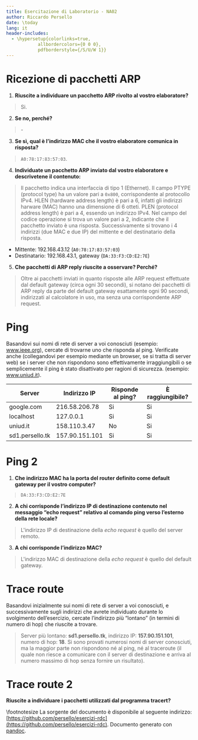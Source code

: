 ```yaml
---
title: Esercitazione di Laboratorio - NA02
author: Riccardo Persello
date: \today
lang: it
header-includes:
  - \hypersetup{colorlinks=true,
            allbordercolors={0 0 0},
            pdfborderstyle={/S/U/W 1}}
---
```


# Ricezione di pacchetti ARP

1. **Riuscite a individuare un pacchetto ARP rivolto al vostro elaboratore?**

> Si.

2. **Se no, perché?**

> \-

3. **Se sì, qual è l’indirizzo MAC che il vostro elaboratore comunica in risposta?**

> `A0:78:17:83:57:03`.

4. **Individuate un pacchetto ARP inviato dal vostro elaboratore e descrivetene il contenuto:**

> Il pacchetto indica una interfaccia di tipo 1 (Ethernet). Il campo PTYPE (protocol type) ha un valore pari a `0x800`, corrispondente al protocollo IPv4. HLEN (hardware address length) è pari a 6, infatti gli indirizzi harware (MAC) hanno una dimensione di 6 otteti. PLEN (protocol address length) è pari a 4, essendo un indirizzo IPv4. Nel campo del codice operazione si trova un valore pari a 2, indicante che il pacchetto inviato è una risposta. Successivamente si trovano i 4 indirizzi (due MAC e due IP) del mittente e del destinatario della risposta.

- Mittente: 192.168.43.12 (`A0:78:17:83:57:03`)
- Destinatario: 192.168.43.1, gateway (`DA:33:F3:CD:E2:7E`)

5. **Che pacchetti di ARP reply riuscite a osservare? Perché?**

> Oltre ai pacchetti inviati in quanto risposte alle ARP request effettuate dal default gateway (circa ogni 30 secondi), si notano dei pacchetti di ARP reply da parte del default gateway esattamente ogni 90 secondi, indirizzati al calcolatore in uso, ma senza una corrispondente ARP request.

# Ping

Basandovi sui nomi di rete di server a voi conosciuti (esempio: www.ieee.org), cercate di trovarne uno che risponda al ping. Verificate anche (collegandovi per esempio mediante un browser, se si tratta di server web) se i server che non rispondono sono effettivamente irraggiungibili o se semplicemente il ping è stato disattivato per ragioni di sicurezza. (esempio: www.uniud.it).

| Server          | Indirizzo IP   | Risponde al ping? | È raggiungibile? |
| --------------- | -------------- | ----------------- | ---------------- |
| google.com      | 216.58.206.78  | Si                | Si               |
| localhost       | 127.0.0.1      | Si                | Si               |
| uniud.it        | 158.110.3.47   | No                | Si               |
| sd1.persello.tk | 157.90.151.101 | Si                | Si               |

# Ping 2

1. **Che indirizzo MAC ha la porta del router definito come default gateway per il vostro computer?**

> `DA:33:F3:CD:E2:7E`

2. **A chi corrisponde l’indirizzo IP di destinazione contenuto nel messaggio “echo request” relativo al comando ping verso l’esterno della rete locale?**

> L'indirizzo IP di destinazione della *echo request* è quello del server remoto.

3. **A chi corrisponde l’indirizzo MAC?**

> L'indirizzo MAC di destinazione della *echo request* è quello del default gateway.

# Trace route

Basandovi inizialmente sui nomi di rete di server a voi conosciuti, e successivamente sugli indirizzi che avrete individuato durante lo svolgimento dell’esercizio, cercate l’indirizzo più “lontano” (in termini di numero di hop) che riuscite a trovare.

> Server più lontano: **sd1.persello.tk**, indirizzo IP: **157.90.151.101**, numero di hop: **18**.
> Si sono provati numerosi nomi di server conosciuti, ma la maggior parte non rispondono né al ping, né al traceroute (il quale non riesce a comunicare con il server di destinazione e arriva al numero massimo di hop senza fornire un risultato).

# Trace route 2

**Riuscite a individuare i pacchetti utilizzati dal programma tracert?**

> 

\footnotesize
La sorgente del documento è disponibile al seguente indirizzo: [https://github.com/persello/esercizi-rdc](https://github.com/persello/esercizi-rdc). Documento generato con [pandoc](https://pandoc.org).